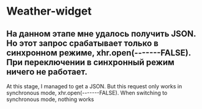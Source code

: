 # Weather-widget 
На данном этапе мне удалось получить JSON. Но этот запрос срабатывает только  в синхронном режиме, xhr.open(-------FALSE). 
При переключении в синхронный режим ничего не работает.
------
At this stage, I managed to get a JSON. But this request only works in synchronous mode, xhr.open(-------FALSE). 
When switching to synchronous mode, nothing works

